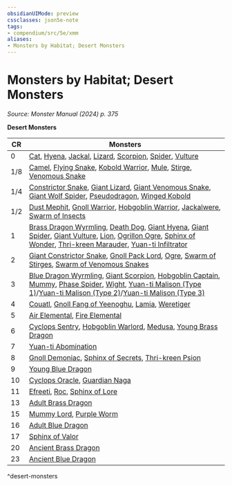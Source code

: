 ```yaml
---
obsidianUIMode: preview
cssclasses: json5e-note
tags:
- compendium/src/5e/xmm
aliases:
- Monsters by Habitat; Desert Monsters
---
```

# Monsters by Habitat; Desert Monsters
*Source: Monster Manual (2024) p. 375* 

**Desert Monsters**

| CR | Monsters |
|----|----------|
| 0 | [Cat](/3-Mechanics/CLI/bestiary/beast/cat-xmm.md), [Hyena](/3-Mechanics/CLI/bestiary/beast/hyena-xmm.md), [Jackal](/3-Mechanics/CLI/bestiary/beast/jackal-xmm.md), [Lizard](/3-Mechanics/CLI/bestiary/beast/lizard-xmm.md), [Scorpion](/3-Mechanics/CLI/bestiary/beast/scorpion-xmm.md), [Spider](/3-Mechanics/CLI/bestiary/beast/spider-xmm.md), [Vulture](/3-Mechanics/CLI/bestiary/beast/vulture-xmm.md) |
| 1/8 | [Camel](/3-Mechanics/CLI/bestiary/beast/camel-xmm.md), [Flying Snake](/3-Mechanics/CLI/bestiary/monstrosity/flying-snake-xmm.md), [Kobold Warrior](/3-Mechanics/CLI/bestiary/dragon/kobold-warrior-xmm.md), [Mule](/3-Mechanics/CLI/bestiary/beast/mule-xmm.md), [Stirge](/3-Mechanics/CLI/bestiary/monstrosity/stirge-xmm.md), [Venomous Snake](/3-Mechanics/CLI/bestiary/beast/venomous-snake-xmm.md) |
| 1/4 | [Constrictor Snake](/3-Mechanics/CLI/bestiary/beast/constrictor-snake-xmm.md), [Giant Lizard](/3-Mechanics/CLI/bestiary/beast/giant-lizard-xmm.md), [Giant Venomous Snake](/3-Mechanics/CLI/bestiary/beast/giant-venomous-snake-xmm.md), [Giant Wolf Spider](/3-Mechanics/CLI/bestiary/beast/giant-wolf-spider-xmm.md), [Pseudodragon](/3-Mechanics/CLI/bestiary/dragon/pseudodragon-xmm.md), [Winged Kobold](/3-Mechanics/CLI/bestiary/dragon/winged-kobold-xmm.md) |
| 1/2 | [Dust Mephit](/3-Mechanics/CLI/bestiary/elemental/dust-mephit-xmm.md), [Gnoll Warrior](/3-Mechanics/CLI/bestiary/fiend/gnoll-warrior-xmm.md), [Hobgoblin Warrior](/3-Mechanics/CLI/bestiary/fey/hobgoblin-warrior-xmm.md), [Jackalwere](/3-Mechanics/CLI/bestiary/fiend/jackalwere-xmm.md), [Swarm of Insects](/3-Mechanics/CLI/bestiary/beast/swarm-of-insects-xmm.md) |
| 1 | [Brass Dragon Wyrmling](/3-Mechanics/CLI/bestiary/dragon/brass-dragon-wyrmling-xmm.md), [Death Dog](/3-Mechanics/CLI/bestiary/monstrosity/death-dog-xmm.md), [Giant Hyena](/3-Mechanics/CLI/bestiary/beast/giant-hyena-xmm.md), [Giant Spider](/3-Mechanics/CLI/bestiary/beast/giant-spider-xmm.md), [Giant Vulture](/3-Mechanics/CLI/bestiary/monstrosity/giant-vulture-xmm.md), [Lion](/3-Mechanics/CLI/bestiary/beast/lion-xmm.md), [Ogrillon Ogre](/3-Mechanics/CLI/bestiary/giant/ogrillon-ogre-xmm.md), [Sphinx of Wonder](/3-Mechanics/CLI/bestiary/celestial/sphinx-of-wonder-xmm.md), [Thri-kreen Marauder](/3-Mechanics/CLI/bestiary/monstrosity/thri-kreen-marauder-xmm.md), [Yuan-ti Infiltrator](/3-Mechanics/CLI/bestiary/monstrosity/yuan-ti-infiltrator-xmm.md) |
| 2 | [Giant Constrictor Snake](/3-Mechanics/CLI/bestiary/beast/giant-constrictor-snake-xmm.md), [Gnoll Pack Lord](/3-Mechanics/CLI/bestiary/fiend/gnoll-pack-lord-xmm.md), [Ogre](/3-Mechanics/CLI/bestiary/giant/ogre-xmm.md), [Swarm of Stirges](/3-Mechanics/CLI/bestiary/monstrosity/swarm-of-stirges-xmm.md), [Swarm of Venomous Snakes](/3-Mechanics/CLI/bestiary/beast/swarm-of-venomous-snakes-xmm.md) |
| 3 | [Blue Dragon Wyrmling](/3-Mechanics/CLI/bestiary/dragon/blue-dragon-wyrmling-xmm.md), [Giant Scorpion](/3-Mechanics/CLI/bestiary/beast/giant-scorpion-xmm.md), [Hobgoblin Captain](/3-Mechanics/CLI/bestiary/fey/hobgoblin-captain-xmm.md), [Mummy](/3-Mechanics/CLI/bestiary/undead/mummy-xmm.md), [Phase Spider](/3-Mechanics/CLI/bestiary/monstrosity/phase-spider-xmm.md), [Wight](/3-Mechanics/CLI/bestiary/undead/wight-xmm.md), [Yuan-ti Malison (Type 1)](/3-Mechanics/CLI/bestiary/monstrosity/yuan-ti-malison-type-1-xmm.md)/[Yuan-ti Malison (Type 2)](/3-Mechanics/CLI/bestiary/monstrosity/yuan-ti-malison-type-2-xmm.md)/[Yuan-ti Malison (Type 3)](/3-Mechanics/CLI/bestiary/monstrosity/yuan-ti-malison-type-3-xmm.md) |
| 4 | [Couatl](/3-Mechanics/CLI/bestiary/celestial/couatl-xmm.md), [Gnoll Fang of Yeenoghu](/3-Mechanics/CLI/bestiary/fiend/gnoll-fang-of-yeenoghu-xmm.md), [Lamia](/3-Mechanics/CLI/bestiary/fiend/lamia-xmm.md), [Weretiger](/3-Mechanics/CLI/bestiary/monstrosity/weretiger-xmm.md) |
| 5 | [Air Elemental](/3-Mechanics/CLI/bestiary/elemental/air-elemental-xmm.md), [Fire Elemental](/3-Mechanics/CLI/bestiary/elemental/fire-elemental-xmm.md) |
| 6 | [Cyclops Sentry](/3-Mechanics/CLI/bestiary/giant/cyclops-sentry-xmm.md), [Hobgoblin Warlord](/3-Mechanics/CLI/bestiary/fey/hobgoblin-warlord-xmm.md), [Medusa](/3-Mechanics/CLI/bestiary/monstrosity/medusa-xmm.md), [Young Brass Dragon](/3-Mechanics/CLI/bestiary/dragon/young-brass-dragon-xmm.md) |
| 7 | [Yuan-ti Abomination](/3-Mechanics/CLI/bestiary/monstrosity/yuan-ti-abomination-xmm.md) |
| 8 | [Gnoll Demoniac](/3-Mechanics/CLI/bestiary/fiend/gnoll-demoniac-xmm.md), [Sphinx of Secrets](/3-Mechanics/CLI/bestiary/celestial/sphinx-of-secrets-xmm.md), [Thri-kreen Psion](/3-Mechanics/CLI/bestiary/monstrosity/thri-kreen-psion-xmm.md) |
| 9 | [Young Blue Dragon](/3-Mechanics/CLI/bestiary/dragon/young-blue-dragon-xmm.md) |
| 10 | [Cyclops Oracle](/3-Mechanics/CLI/bestiary/giant/cyclops-oracle-xmm.md), [Guardian Naga](/3-Mechanics/CLI/bestiary/celestial/guardian-naga-xmm.md) |
| 11 | [Efreeti](/3-Mechanics/CLI/bestiary/elemental/efreeti-xmm.md), [Roc](/3-Mechanics/CLI/bestiary/monstrosity/roc-xmm.md), [Sphinx of Lore](/3-Mechanics/CLI/bestiary/celestial/sphinx-of-lore-xmm.md) |
| 13 | [Adult Brass Dragon](/3-Mechanics/CLI/bestiary/dragon/adult-brass-dragon-xmm.md) |
| 15 | [Mummy Lord](/3-Mechanics/CLI/bestiary/undead/mummy-lord-xmm.md), [Purple Worm](/3-Mechanics/CLI/bestiary/monstrosity/purple-worm-xmm.md) |
| 16 | [Adult Blue Dragon](/3-Mechanics/CLI/bestiary/dragon/adult-blue-dragon-xmm.md) |
| 17 | [Sphinx of Valor](/3-Mechanics/CLI/bestiary/celestial/sphinx-of-valor-xmm.md) |
| 20 | [Ancient Brass Dragon](/3-Mechanics/CLI/bestiary/dragon/ancient-brass-dragon-xmm.md) |
| 23 | [Ancient Blue Dragon](/3-Mechanics/CLI/bestiary/dragon/ancient-blue-dragon-xmm.md) |
^desert-monsters